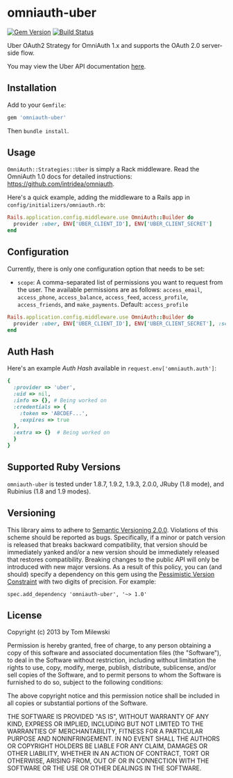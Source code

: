 omniauth-uber
==============

[![Gem Version](https://badge.fury.io/rb/omniauth-uber.png)](http://badge.fury.io/rb/omniauth-uber)
[![Build Status](https://travis-ci.org/tmilewski/omniauth-uber.png?branch=master)](https://travis-ci.org/tmilewski/omniauth-uber)

Uber OAuth2 Strategy for OmniAuth 1.x and supports the OAuth 2.0 server-side flow.

You may view the Uber API documentation [here](https://developer.uber.com/v1/auth/#oauth-2-0).

## Installation

Add to your `Gemfile`:

```ruby
gem 'omniauth-uber'
```

Then `bundle install`.


## Usage

`OmniAuth::Strategies::Uber` is simply a Rack middleware. Read the OmniAuth 1.0 docs for detailed instructions: https://github.com/intridea/omniauth.

Here's a quick example, adding the middleware to a Rails app in `config/initializers/omniauth.rb`:

```ruby
Rails.application.config.middleware.use OmniAuth::Builder do
  provider :uber, ENV['UBER_CLIENT_ID'], ENV['UBER_CLIENT_SECRET']
end
```

## Configuration

Currently, there is only one configuration option that needs to be set:

* `scope`: A comma-separated list of permissions you want to request from the user. The available permissions are as follows: `access_email`, `access_phone`, `access_balance`, `access_feed`, `access_profile`, `access_friends`, and `make_payments`.  Default: `access_profile`

```ruby
Rails.application.config.middleware.use OmniAuth::Builder do
  provider :uber, ENV['UBER_CLIENT_ID'], ENV['UBER_CLIENT_SECRET'], :scope => 'profile,history'
end
```

## Auth Hash

Here's an example *Auth Hash* available in `request.env['omniauth.auth']`:

```ruby
{
  :provider => 'uber',
  :uid => nil,
  :info => {}, # Being worked on
  :credentials => {
    :token => 'ABCDEF...',
    :expires => true
  },
  :extra => {}  # Being worked on
  }
}
```

## Supported Ruby Versions
`omniauth-uber` is tested under 1.8.7, 1.9.2, 1.9.3, 2.0.0, JRuby (1.8 mode), and Rubinius
(1.8 and 1.9 modes).

## Versioning
This library aims to adhere to [Semantic Versioning 2.0.0][semver]. Violations
of this scheme should be reported as bugs. Specifically, if a minor or patch
version is released that breaks backward compatibility, that version should be
immediately yanked and/or a new version should be immediately released that
restores compatibility. Breaking changes to the public API will only be
introduced with new major versions. As a result of this policy, you can (and
should) specify a dependency on this gem using the [Pessimistic Version
Constraint][pvc] with two digits of precision. For example:

    spec.add_dependency 'omniauth-uber', '~> 1.0'

[semver]: http://semver.org/
[pvc]: http://docs.rubygems.org/read/chapter/16#page74


## License

Copyright (c) 2013 by Tom Milewski

Permission is hereby granted, free of charge, to any person obtaining a copy of this software and associated documentation files (the "Software"), to deal in the Software without restriction, including without limitation the rights to use, copy, modify, merge, publish, distribute, sublicense, and/or sell copies of the Software, and to permit persons to whom the Software is furnished to do so, subject to the following conditions:

The above copyright notice and this permission notice shall be included in all copies or substantial portions of the Software.

THE SOFTWARE IS PROVIDED "AS IS", WITHOUT WARRANTY OF ANY KIND, EXPRESS OR IMPLIED, INCLUDING BUT NOT LIMITED TO THE WARRANTIES OF MERCHANTABILITY, FITNESS FOR A PARTICULAR PURPOSE AND NONINFRINGEMENT. IN NO EVENT SHALL THE AUTHORS OR COPYRIGHT HOLDERS BE LIABLE FOR ANY CLAIM, DAMAGES OR OTHER LIABILITY, WHETHER IN AN ACTION OF CONTRACT, TORT OR OTHERWISE, ARISING FROM, OUT OF OR IN CONNECTION WITH THE SOFTWARE OR THE USE OR OTHER DEALINGS IN THE SOFTWARE.
